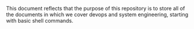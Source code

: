This document reflects that the purpose of this repository is to store all of the documents in which we cover devops and system engineering, starting with basic shell commands. 
